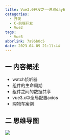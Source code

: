 ```yaml
---
title: Vue3.0开发之——总结day6
categories:
  - 开发
  - C-前端开发
  - Vue3
tags:
  - Vue3
abbrlink: 7a96b0c5
date: 2023-04-09 21:11:44
---
```

## 一 内容概述

* watch侦听器
* 组件的生命周期
* 组件之间的数据共享
* vue3.x中全局配置axios
* 购物车案例

<!--more-->

## 二 思维导图
![][1]


[1]:https://raw.githubusercontent.com/PGzxc/CDN/master/blog-vue/vue3.0-summary-day6.png
